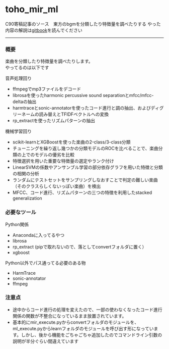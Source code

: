 # toho_mir_ml
C90寄稿記事のソース　東方のbgmを分類したり特徴量を調べたりする
やった内容の解説は[gitbook](https://www.gitbook.com/book/kodack64/toho_mir_ml)を読んでください

---

### 概要

楽曲を分類したり特徴量を調べたりします。  
やってるのは以下です

音声処理回り
- ffmpegでmp3ファイルをデコード
- librosaを使ったharmonic percussive sound separationとmfcc/mfcc-deltaの抽出
- harmtraceとsonic-annotatorを使ったコード進行と調の抽出、およびディグリーネームの読み替えとTFIDFベクトルへの変換
- rp_extractを使ったリズムパターンの抽出

機械学習回り
- scikit-learnとXGBoostを使った楽曲の2-class/3-class分類
- チューニングを繰り返し幾つかの分類モデルのROCを比べることで、楽曲分類の上でのモデルの優劣を比較
- 特徴選択を用いた重要な特徴量の選定やランク付け
- LinearSVMの係数やアンサンブル学習の部分依存グラフを用いた特徴と分類の相関の分析
- ランダムにテストセットをサンプリングしなおすことで判定の難しい楽曲（そのクラスらしくないっぽい楽曲）を検出
- MFCC、コード進行、リズムパターンの三つの特徴を利用したstacked generalization

### 必要なツール

Python関係  
- Anacondaに入ってるやつ
- librosa
- rp_extract (pipで取れないので、落としてconvertフォルダに置く）
- xgboost

Python以外でパス通ってる必要のある物
- HarmTrace
- sonic-annotator
- ffmpeg

### 注意点

- 途中からコード進行の処理を変えたので、一部の使わなくなったコード進行関係の関数が不整合になっているまま放置されています。
- 基本的にmir_execute.pyからconvertフォルダのモジュールを、ml_execute.pyからlearnフォルダのモジュールを呼び出す形になっています。しかし、後から機能をごちゃごちゃ追加したのでコマンドライン引数の説明が半分ぐらい間違えています
